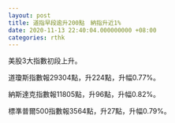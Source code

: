 ```yaml
---
layout: post
title: 道指早段逾升200點　納指升近1%
date: 2020-11-13 22:40:04.000000000 +08:00
categories: rthk
---
```


美股3大指數初段上升。

道瓊斯指數報29304點，升224點，升幅0.77%。

納斯達克指數報11805點，升96點，升幅0.82%。

標準普爾500指數報3564點，升27點，升幅0.79%。
